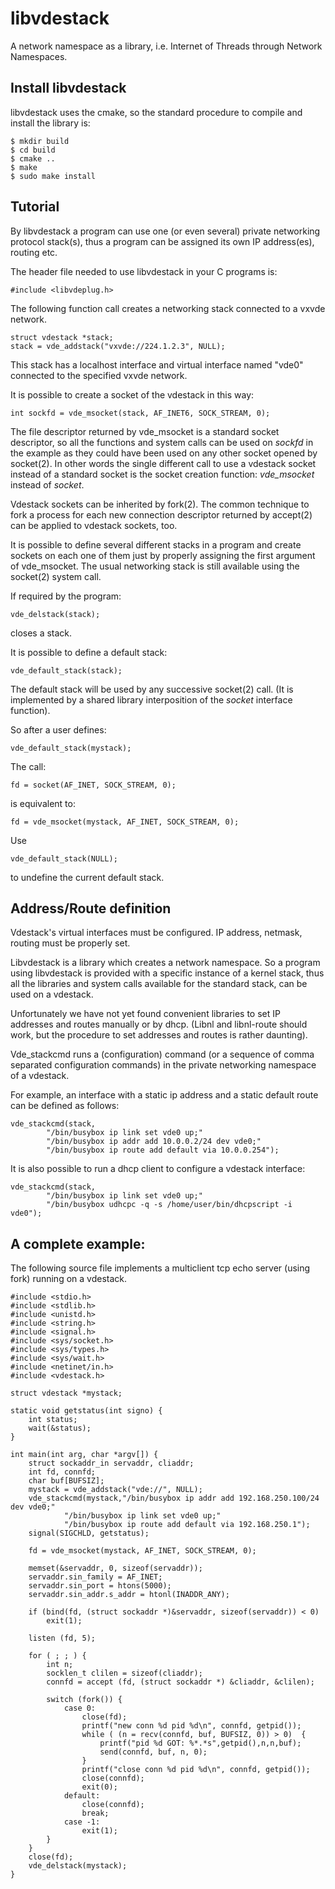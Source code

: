 # libvdestack

A network namespace as a library, i.e.
Internet of Threads through Network Namespaces.

## Install libvdestack

libvdestack uses the cmake, so the standard procedure to compile and install the library is:
```
$ mkdir build
$ cd build
$ cmake ..
$ make
$ sudo make install
```

## Tutorial

By libvdestack a program can use  one  (or  even  several)
private  networking  protocol  stack(s), thus a program can be assigned
its own IP address(es), routing etc.

The header file needed to use libvdestack in your C programs is:
```
#include <libvdeplug.h>
```

The following function call creates a networking stack connected to a vxvde network.
```
struct vdestack *stack;
stack = vde_addstack("vxvde://224.1.2.3", NULL);
```

This stack has a localhost interface and virtual interface named "vde0" connected to the specified
vxvde network.

It is possible to create a socket of the vdestack in this way:
```
int sockfd = vde_msocket(stack, AF_INET6, SOCK_STREAM, 0);
```

The file descriptor returned by vde\_msocket is a standard socket descriptor, so all the functions
and system calls can be used on *sockfd* in the example as they could have been used on any other socket
opened by socket(2). In other words the single different call to use a vdestack socket instead
of a standard socket is the socket creation function: *vde_msocket* instead of *socket*.

Vdestack sockets can be inherited by fork(2). The common technique to fork a process for each
new connection descriptor returned by accept(2) can be applied to vdestack sockets, too.

It is possible to define several different stacks in a program and create sockets on each one of them
just by properly assigning the first argument of vde\_msocket. The usual networking stack is still
available using the socket(2) system call.

If required by the program:
```
vde_delstack(stack);
```
closes a stack.

It is possible to define a default stack:
```
vde_default_stack(stack);
```
The default stack will be used by any successive socket(2) call. (It is implemented by a shared library
		interposition of the *socket* interface function).

So after a user defines:
```
vde_default_stack(mystack);
```
The call:
```
fd = socket(AF_INET, SOCK_STREAM, 0);
```
is equivalent to:
```
fd = vde_msocket(mystack, AF_INET, SOCK_STREAM, 0);
```

Use
```
vde_default_stack(NULL);
```
to undefine the current default stack.

## Address/Route definition

Vdestack's virtual interfaces must be configured. IP address, netmask, routing must be properly set.

Libvdestack is a library which creates a network namespace. So a program using libvdestack is provided
with a specific instance of a kernel stack, thus all the libraries and system calls available for
the standard stack, can be used on a vdestack.

Unfortunately we have not yet found convenient libraries to set IP addresses and routes manually or by dhcp.
(Libnl and libnl-route should work, but the procedure to set addresses and routes is rather daunting).

Vde\_stackcmd runs a (configuration) command (or a sequence of comma separated configuration commands) in the
private networking namespace of a vdestack.

For example, an interface with a static ip address and a static default route can be defined as follows:
```
vde_stackcmd(stack,
        "/bin/busybox ip link set vde0 up;"
        "/bin/busybox ip addr add 10.0.0.2/24 dev vde0;"
        "/bin/busybox ip route add default via 10.0.0.254");
```

It is also possible to run a dhcp client to configure a vdestack interface:
```
vde_stackcmd(stack,
        "/bin/busybox ip link set vde0 up;"
        "/bin/busybox udhcpc -q -s /home/user/bin/dhcpscript -i vde0");
```

## A complete example:

The following source file implements a multiclient tcp echo server (using fork) running on a vdestack.
```
#include <stdio.h>
#include <stdlib.h>
#include <unistd.h>
#include <string.h>
#include <signal.h>
#include <sys/socket.h>
#include <sys/types.h>
#include <sys/wait.h>
#include <netinet/in.h>
#include <vdestack.h>

struct vdestack *mystack;

static void getstatus(int signo) {
    int status;
    wait(&status);
}

int main(int arg, char *argv[]) {
    struct sockaddr_in servaddr, cliaddr;
    int fd, connfd;
    char buf[BUFSIZ];
    mystack = vde_addstack("vde://", NULL);
    vde_stackcmd(mystack,"/bin/busybox ip addr add 192.168.250.100/24 dev vde0;"
            "/bin/busybox ip link set vde0 up;"
            "/bin/busybox ip route add default via 192.168.250.1");
    signal(SIGCHLD, getstatus);

    fd = vde_msocket(mystack, AF_INET, SOCK_STREAM, 0);

    memset(&servaddr, 0, sizeof(servaddr));
    servaddr.sin_family = AF_INET;
    servaddr.sin_port = htons(5000);
    servaddr.sin_addr.s_addr = htonl(INADDR_ANY);

    if (bind(fd, (struct sockaddr *)&servaddr, sizeof(servaddr)) < 0)
        exit(1);

    listen (fd, 5);

    for ( ; ; ) {
        int n;
        socklen_t clilen = sizeof(cliaddr);
        connfd = accept (fd, (struct sockaddr *) &cliaddr, &clilen);

        switch (fork()) {
            case 0:
                close(fd);
                printf("new conn %d pid %d\n", connfd, getpid());
                while ( (n = recv(connfd, buf, BUFSIZ, 0)) > 0)  {
                    printf("pid %d GOT: %*.*s",getpid(),n,n,buf);
                    send(connfd, buf, n, 0);
                }
                printf("close conn %d pid %d\n", connfd, getpid());
                close(connfd);
                exit(0);
            default:
                close(connfd);
                break;
            case -1:
                exit(1);
        }
    }
    close(fd);
    vde_delstack(mystack);
}
```
